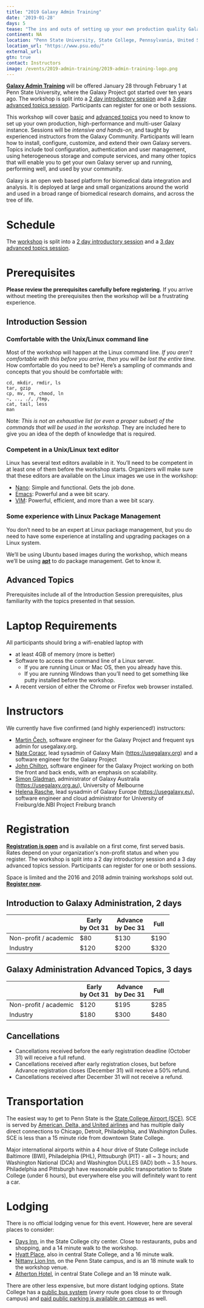 ```yaml
---
title: "2019 Galaxy Admin Training"
date: '2019-01-28'
days: 5
tease: "The ins and outs of setting up your own production quality Galaxy server"
continent: NA
location: "Penn State University, State College, Pennsylvania, United States"
location_url: "https://www.psu.edu/"
external_url:
gtn: true
contact: Instructors
image: /events/2019-admin-training/2019-admin-training-logo.png
---
```


**[Galaxy Admin Training](https://github.com/galaxyproject/dagobah-training)** will be offered January 28 through February 1 at Penn State University, where the Galaxy Project got started over ten years ago.  The workshop is split into a [2 day introductory session](https://github.com/galaxyproject/dagobah-training#basic-sessions) and a [3 day advanced topics session](https://github.com/galaxyproject/dagobah-training#advanced-sessions).  Participants can register for one or both sessions.

This workshop will cover [basic](https://github.com/galaxyproject/dagobah-training#basic-sessions) and [advanced topics](https://github.com/galaxyproject/dagobah-training#advanced-sessions) you need to know to set up your own production, high-performance and multi-user Galaxy instance.  Sessions will be *intensive and hands-on*, and taught by experienced instructors from the Galaxy Community. Participants will learn how to install, configure, customize, and extend their own Galaxy servers. Topics include tool configuration, authentication and user management, using heterogeneous storage and compute services, and many other topics that will enable you to get your own Galaxy server up and running, performing well, and used by your community.

Galaxy is an open web based platform for biomedical data integration and analysis. It is deployed at large and small organizations around the world and used in a broad range of biomedical research domains, and across the tree of life.

# Schedule

The [workshop](https://github.com/galaxyproject/dagobah-training) is split into a [2 day introductory session](https://github.com/galaxyproject/dagobah-training#basic-sessions) and a [3 day advanced topics session](https://github.com/galaxyproject/dagobah-training#advanced-sessions).

# Prerequisites

**Please review the prerequisites carefully before registering.**  If you arrive without meeting the prerequisites then the workshop will be a frustrating experience.

## Introduction Session

### Comfortable with the Unix/Linux command line

Most of the workshop will happen at the Linux command line.  *If you aren’t comfortable with this before you arrive, then you will be lost the entire time.*  How comfortable do you need to be?  Here’s a sampling of commands and concepts that you should be comfortable with:
  ```
cd, mkdir, rmdir, ls
tar, gzip
cp, mv, rm, chmod, ln 
~, .., ./, /tmp,
cat, tail, less
man
```

Note: *This is not an exhaustive list (or even a proper subset) of the commands that will be used in the workshop.*  They are included here to give you an idea of the depth of knowledge that is required.

### Competent in a Unix/Linux text editor

Linux has several text editors available in it.  You’ll need to be competent in at least one of them before the workshop starts.  Organizers will make sure that these editors are available on the Linux images we use in the workshop:

* [Nano](https://www.nano-editor.org/): Simple and functional.  Gets the job done.
* [Emacs](https://www.gnu.org/software/emacs/): Powerful and a wee bit scary.
* [VIM](http://www.vim.org/): Powerful, efficient, and more than a wee bit scary.

### Some experience with Linux Package Management

You don’t need to be an expert at Linux package management, but you do need to have some experience at installing and upgrading packages on a Linux system.

We’ll be using Ubuntu based images during the workshop, which means we’ll be using **[apt](https://help.ubuntu.com/community/AptGet/Howto)** to do package management.  Get to know it.

## Advanced Topics 

Prerequisites include all of the Introduction Session prerequisites, plus familiarity with the topics presented in that session.

# Laptop Requirements

All participants should bring a wifi-enabled laptop with 

* at least 4GB of memory (more is better)
* Software to access the command line of a Linux server.
  * If you are running Linux or Mac OS, then you already have this.
  * If you are running Windows than you’ll need to get something like putty installed before the workshop.
* A recent version of either the Chrome or Firefox web browser installed.

# Instructors

We currently have five confirmed (and highly experienced!) instructors:

* [Martin Čech](/people/marten/), software engineer for the Galaxy Project and frequent sys admin for usegalaxy.org.
* [Nate Coraor](/people/nate/), lead sysadmin of Galaxy Main (https://usegalaxy.org) and a software engineer for the Galaxy Project
* [John Chilton](/people/john-chilton/), software engineer for the Galaxy Project working on both the front and back ends, with an emphasis on scalability.
* [Simon Gladman](https://github.com/Slugger70), administrator of Galaxy Australia (https://usegalaxy.org.au), University of Melbourne
* [Helena Rasche](https://github.com/hexylena), lead sysadmin of Galaxy Europe (https://usegalaxy.eu), software engineer and cloud administrator for University of Freiburg/de.NBI Project Freiburg branch

# Registration

**[Registration is open](https://2019galaxyadmin.eventbrite.com/)** and is available on a first come, first served basis. Rates depend on your organization's non-profit status and when you register.  The workshop is split into a 2 day introductory session and a 3 day advanced topics session.  Participants can register for one or both sessions.

Space is limited and the 2016 and 2018 admin training workshops sold out.  **[Register now](https://2019galaxyadmin.eventbrite.com/).**

## Introduction to Galaxy Administration, 2 days

| | Early <br /> by Oct 31 | Advance <br /> by Dec 31 | Full |
| ---- | ---- | ---- | ---- |
| Non-profit / academic |   $80 | $130 | $190 |
| Industry                        | $120 | $200 | $320 |

## Galaxy Administration Advanced Topics, 3 days

| | Early <br /> by Oct 31 | Advance <br /> by Dec 31 | Full |
| ---- | ---- | ---- | ---- |
| Non-profit / academic | $120 | $195 | $285 |
| Industry                        | $180 | $300 | $480 |

## Cancellations

* Cancellations received before the early registration deadline (October 31) will receive a full refund.
* Cancellations received after early registration closes, but before Advance registration closes (December 31) will receive a 50% refund.
* Cancellations received after December 31 will not receive a refund.

# Transportation

The easiest way to get to Penn State is the [State College Airport (SCE)](https://www.universityparkairport.com/).  SCE is served by [American, Delta, and United airlines](https://www.universityparkairport.com/arrivals-and-departures/our-airlines/) and has multiple daily direct connections to Chicago, Detroit, Philadelphia, and Washington Dulles.  SCE is less than a 15 minute ride from downtown State College.

Major international airports within a 4 hour drive of State College include Baltimore (BWI), Philadelphia (PHL), Pittsuburgh (PIT) - all ~ 3 hours; and Washington National (DCA) and Washington DULLES (IAD) both ~ 3.5 hours.  Philadelphia and Pittsburgh have reasonable public transportation to State College (under 6 hours), but everywhere else you will definitely want to rent a car.

# Lodging

There is no official lodging venue for this event.  However, here are several places to consider:

* [Days Inn](https://www.wyndhamhotels.com/days-inn/state-college-pennsylvania/days-inn-penn-state/overview), in the State College city center.  Close to restaurants, pubs and shopping, and a 14 minute walk to the workshop.
* [Hyatt Place](https://statecollege.place.hyatt.com/), also in central State College, and a 16 minute walk.
* [Nittany Lion Inn](https://nittanylioninn.psu.edu/), on the Penn State campus, and is an 18 minute walk to the workshop venue.
* [Atherton Hotel](https://www.athertonhotel.net/), in central State College and an 18 minute walk.

There are other less expensive, but more distant lodging options.  State College has a [public bus system](http://www.catabus.com/ServiceSchedules/CATABUS/index.html) (*every* route goes close to or through campus) and [paid public parking is available on campus](https://transportation.psu.edu/hub-parking-deck) as well.

